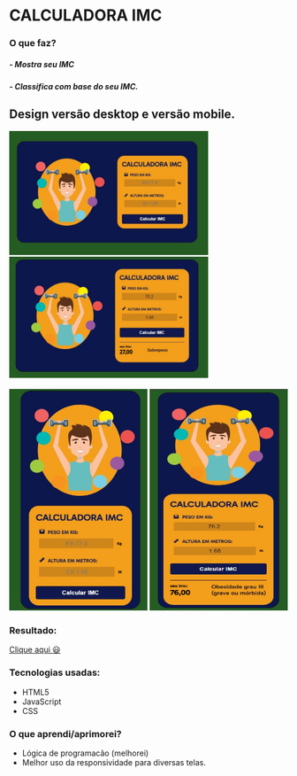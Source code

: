 # CALCULADORA IMC

### O que faz?

##### - Mostra seu IMC

##### - Classifica com base do seu IMC.

## Design versão desktop e versão mobile.

<img src="./assets/img/calculadora-imc-desktop.jpg" width="360px" >

<br>
<img src="./assets/img/calculadora-imc-desktop-2.jpg" width="360px" >

<br>
<br>

<img src="./assets/img/calculadora-imc-mobile.jpg" width="250px" height="400px" >
<img src="./assets/img/calculadora-imc-mobile-2.jpg" width="250px" height="400px" >

### Resultado:

[Clique aqui 😃](https://daniielluiiz.github.io/calculadora-imc/)

### Tecnologias usadas:

- HTML5
- JavaScript
- CSS

### O que aprendi/aprimorei?

- Lógica de programacão (melhorei)
- Melhor uso da responsividade para diversas telas.

